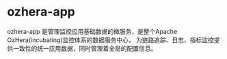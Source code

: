 <!--
  Licensed to the Apache Software Foundation (ASF) under one
  or more contributor license agreements.  See the NOTICE file
  distributed with this work for additional information
  regarding copyright ownership.  The ASF licenses this file
  to you under the Apache License, Version 2.0 (the
  "License"); you may not use this file except in compliance
  with the License.  You may obtain a copy of the License at

   http://www.apache.org/licenses/LICENSE-2.0

  Unless required by applicable law or agreed to in writing,
  software distributed under the License is distributed on an
  "AS IS" BASIS, WITHOUT WARRANTIES OR CONDITIONS OF ANY
  KIND, either express or implied.  See the License for the
  specific language governing permissions and limitations
  under the License.
-->

# ozhera-app
ozhera-app 是管理监控应用基础数据的微服务，是整个Apache OzHera(incubating)监控体系的数据服务中心，
为链路追踪、日志、指标监控提供一致性的统一应用数据，同时管理着全局的配置信息。
